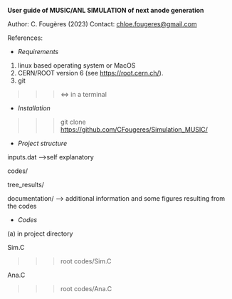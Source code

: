 **User guide of MUSIC/ANL SIMULATION of next anode generation**

Author: C. Fougères (2023)
Contact: chloe.fougeres@gmail.com

References: 


- *Requirements*
1. linux based operating system or MacOS
2. CERN/ROOT version 6  (see https://root.cern.ch/).
3. git

>>> <=> in a terminal


- *Installation*
>>>  git clone https://github.com/CFougeres/Simulation_MUSIC/


- *Project structure*
  
inputs.dat                  -->self explanatory
 
codes/
 
tree_results/         
    
documentation/              --> additional information and some figures resulting from the codes

- *Codes*
  
(a) in project directory

Sim.C 
>>>root codes/Sim.C

Ana.C 
>>>root codes/Ana.C
